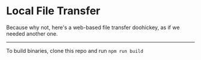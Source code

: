 # Local File Transfer

Because why not, here's a web-based file transfer doohickey, as if we needed another one.

---

To build binaries, clone this repo and run `npm run build`